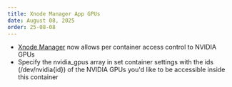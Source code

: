```yaml
---
title: Xnode Manager App GPUs
date: August 08, 2025
order: 25-08-08
---
```


- [Xnode Manager](https://github.com/Openmesh-Network/xnode-manager) now allows per container access control to NVIDIA GPUs
- Specify the nvidia_gpus array in set container settings with the ids (/dev/nvidia{id}) of the NVIDIA GPUs you'd like to be accessible inside this container
